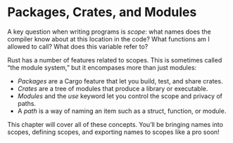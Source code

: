 # Packages, Crates, and Modules

A key question when writing programs is *scope*: what names does the compiler
know about at this location in the code? What functions am I allowed to call?
What does this variable refer to?

Rust has a number of features related to scopes. This is sometimes called
“the module system,” but it encompases more than just modules:

* *Packages* are a Cargo feature that let you build, test, and share crates.
* *Crates* are a tree of modules that produce a library or executable.
* *Modules* and the *use* keyword let you control the scope and privacy of paths.
* A *path* is a way of naming an item such as a struct, function, or module.

This chapter will cover all of these concepts. You’ll be bringing names into
scopes, defining scopes, and exporting names to scopes like a pro soon!
